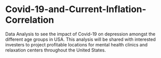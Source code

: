# Covid-19-and-Current-Inflation-Correlation
Data Analysis to see the impact of Covid-19 on depression amongst the different age groups in USA.  This analysis will be shared with interested investers to project profitable locations for mental health clinics and relaxation centers throughout the United States.
